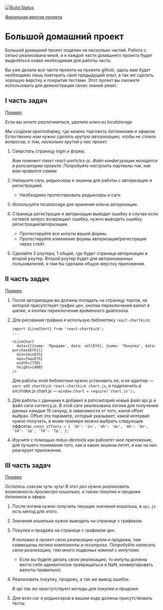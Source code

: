 [![Build Status](https://travis-ci.org/ekb196/main-homework.svg?branch=master)](https://travis-ci.org/ekb196/main-homework)

[Финальная версия проекта](http://practical-curie-1328b1.netlify.com/)

# Большой домашний проект

Большой домашний проект поделен на несколько частей. Работа с сетью реализована
мной, и к каждой части домашнего проекта будет выделяться новая необходимая для
работы часть.

Вы уже делали все части проекта на проекте github, здесь вам будет необходимо
лишь повторить свой предыдущий опыт, а так же сделать хорошую верстку и покрытие
тестами. Этот проект вы сможете использовать для демонстрации своих знаний
реакт.

## I часть задач

[Пример](http://5a26994e4c4b9335b1c950ef.nervous-mahavira-382e88.netlify.com/)

_Если вы хотите разлогиниться, удалите ключ из localstorage_

_Мы создаем криптобиржу, где можно торговать битокинами и эфиром. Естественно
нам нужно сделать крутую авторизацию, чтобы не стояло вопросов, о том, насколько
крутой у нас проект._

1. Сверстать страницу login и форму.

   _Вам поможет пакет react-particles-js._ _Файл конфигурации назодится в
   репозитории проекта. Попробуйте настроить партиклы так, как вам нравится
   самим_

1. Напишите саги, редьюсеры и экшены для работы с авторизацие и регистрацией.
   * Необходимо протестировать редьюсеры и саги
1. Используйте localstorage для хранения ключа авторизации.
1. Страница регистрации и авторизации выводит ошибку в случае если сетевой
   запрос возвращает ошибку, нужно выводить ошибку регистрации/авторизации.
   * Протестируйте все инпуты вашей формы.
   * Протестируйте изменение формы авторизация/регистрация через стейт.
1. Сделайте 2 роутера, 1 общий, где будет страница авторизации и второй роутер.
   Второй роутер будет для авторизованных пользователей, и там бы сделаем общую
   верстку приложения.

## II часть задач

[Пример](http://5a2995fd4c4b936229745990.heuristic-blackwell-4029a3.netlify.com/trade/btc)

1. После авторизации вы должны попадать на страницу торгов, на которой
   присутствует график цен, кнопки переключения валют в шапке, и кнопки
   переключения временного диапозона.
1. Для рисования графика я использую библиотеку `react-chartkick`:

   ```
   import {LineChart} from 'react-chartkick';
   ...

   <LineChart
     data={[{name: 'Продажа', data: sellEth}, {name: 'Покупка', data: purchaseEth}]}
     min={minEth}
     max={maxEth}
     width={750}
     height={400}
   />
   ```

   Для работы этой библиотеки нужно установить ее, и ее адаптер — `yarn add chartkick react-chartkick chart.js`, и подключить в src/index.js chart.js —
   `window.Chart = require('chart.js');`.

1. Для работы с данными я добавил в репозиторий новый файл api.js и файл саги
   currency.js. В этой саге реализована логика для получения данных каждые 15
   секунд, в зависимости от того, какой offset выбран. Offset это параметр,
   который указывает, какой интервал нужно получать, в моем примере можно
   выбрать следующие оффсеты: `const offsets = { '2h': '2ч', '4h': '4ч', '8h': '8ч', '1d': '1д', '7d': '7д', };`
1. Изучите с помощью redux-devtools как рабоатет мое приложение, для лучшего
   понимания того, как и какие экшены летят, и как на них реагирует приложение.

## III часть задач

[Пример](http://5a2ed45fa6188f4305095c75.tender-yonath-8281b3.netlify.com)

_Осталось совсем чуть чуть! В этот раз нужно реализовать возможность просмотра кошелька, а также покупки и продажи биткоинов и эфира._

1. После логина нужно получить текущие значения кошелька, в `api.js` есть метод для этого.
1. Значения кошелька нужно выводить на странице с графиком.
1. Покупка и продажа на странице с графиком цен.

   _Я положил в проект свою реализацию купли и продажи, там совмещены логика компоненты и recompose. Попробуйте написать свою реализацию, там много подвоных камней с инпутами._

   * Если вы будете делать свою реализацию, то инпуты должны вести себя адекватно(не превращаться в NaN, конвертировать валюты правильно)

1. Реализовать покупку, продажу, а так же вывод ошибок.

   _В api так же пристутствуют методы для покупки и продажи_

1. Для всех саг и редьюсеров в вашем коде должны присутствовать тесты.
